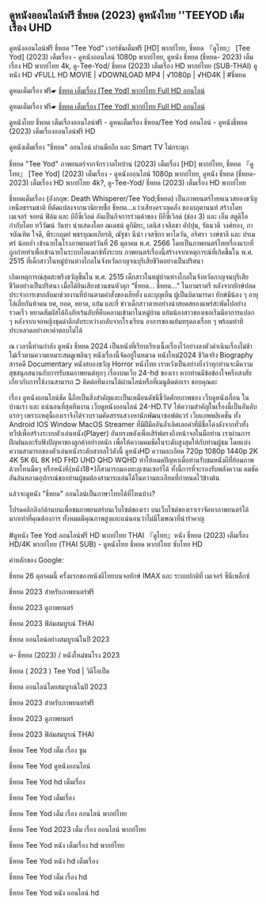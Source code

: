 ## ดูหนังออนไลน์ฟรี ธี่หยด (2023) ดูหนังไทย ''TEEYOD เต็มเรื่อง UHD

ดูหนังออนไลน์ฟรี ธี่หยด "Tee Yod" เวอร์ชันเต็มฟรี [HD] พากย์ไทย, ธี่หยด 『ดูไทย』 [Tee Yod] (2023) เต็มเรื่อง - ดูหนังออนไลน์ 1080p พากย์ไทย, ดูหนัง ธี่หยด (ธี่หยด- 2023) เต็มเรื่อง HD พากย์ไทย 4k, ดู-Tee-Yod/ ธี่หยด (2023) เต็มเรื่อง HD พากย์ไทย (SUB-THAI) ดูหนัง HD √FULL HD MOVIE | √DOWNLOAD MP4 | √1080p | √HD4K | #ธี่หยด

ดูหนเต็มเรื่อง ฟรี☛ [ธี่หยด เต็มเรื่อง [Tee Yod] พากย์ไทย Full HD ออนไลน์](https://t.co/p1fpBhGdhL)

ดูหนเต็มเรื่อง ฟรี☛ [ธี่หยด เต็มเรื่อง [Tee Yod] พากย์ไทย Full HD ออนไลน์](https://t.co/p1fpBhGdhL)

ดูหนังไทย ธี่หยด เต็มเรื่องออนไลน์ฟรี - ดูหนเต็มเรื่อง ธี่หยด/Tee Yod ออนไลน์ - ดูหนังธี่หยด (2023) เต็มเรื่องออนไลน์ฟรี HD

ดูหนังเต็มเรื่อง "ธี่หยด" ออนไลน์ ผ่านมือถือ และ Smart TV ไม่กระตุก

ธี่หยด "Tee Yod" ภาพยนตร์จากจักรวาลไทบ้าน (2023) เต็มเรื่อง [HD] พากย์ไทย, ธี่หยด 『ดูไทย』 [Tee Yod] (2023) เต็มเรื่อง - ดูหนังออนไลน์ 1080p พากย์ไทย, ดูหนัง ธี่หยด (ธี่หยด- 2023) เต็มเรื่อง HD พากย์ไทย 4k?, ดู-Tee-Yod/ ธี่หยด (2023) เต็มเรื่อง HD พากย์ไทย

ธี่หยดเต็มเรื่อง (อังกฤษ: Death Whisperer/Tee Yod;ธี่หยด) เป็นภาพยนตร์ไทยแนวสยองขวัญเหนือธรรมชาติ ที่ดัดแปลงจากนวนิยายชื่อ ธี่หยด...แว่วเสียงครวญคลั่ง ของกฤตานนท์ สร้างโดย เมเจอร์ จอยน์ ฟิล์ม และ บีอีซีเวิลด์ อันเป็นกิจการร่วมค้าของ บีอีซีเวิลด์ (ช่อง 3) และ เอ็ม สตูดิโอ กำกับโดย ทวีวัฒน์ วันทา นำแสดงโดย ณเดชน์ คูกิมิยะ, เดนิส เจลีลชา คัปปุน, รัตนวดี วงศ์ทอง, กาจบัณฑิต ใจดี, พีระกฤตย์ พชรบุณยเกียรติ, ณัฐชา นีน่า เจสซิกา พาโดวัน, อริศรา วงษ์ชาลี และ ปรเมศร์ น้อยอ่ำ เข้าฉายในโรงภาพยนตร์วันที่ 26 ตุลาคม พ.ศ. 2566 โดยเป็นภาพยนตร์ไทยเรื่องแรกที่ถูกถ่ายทำเพื่อเข้าฉายในระบบไอแมกซ์ทั้งระบบ ภาพยนตร์เรื่องนี้สร้างจากเหตุการณ์ที่เกิดขึ้นใน พ.ศ. 2515 ที่เด็กสาวในหมู่บ้านห่างไกลในจังหวัดกาญจนบุรีเสียชีวิตอย่างเป็นปริศนา

เกิดเหตุการณ์สุดสะพรึงขวัญขึ้นใน พ.ศ. 2515 เด็กสาวในหมู่บ้านห่างไกลในจังหวัดกาญจนบุรีเสียชีวิตอย่างเป็นปริศนา เมื่อได้ยินเสียงชวนขนหัวลุก “ธี่หยด… ธี่หยด…” ในยามราตรี หลังจากยักษ์ปลดประจำการเขากลับมาช่วยงานที่บ้านตามคำสั่งของเฮียฮั่ง และบุญเย็น ผู้เป็นบิดามารดา ยักษ์มีน้อง ๆ อายุไล่เลี่ยกันห้าคน ยศ, ยอด, หยาด, แย้ม และยี่ ข่าวเด็กสาวตายอย่างน่าสยดสยองแพร่สะพัดไปอย่างรวดเร็ว หยาดสัมผัสได้ถึงภัยเร้นลับที่คืบคลานเข้ามาในหมู่บ้าน แย้มน้องสาวของเธอเริ่มมีอาการแปลก ๆ หลังจากเจอหญิงชุดดำลึกลับระหว่างกลับจากโรงเรียน อาการของแย้มทรุดลงเรื่อย ๆ พร้อมท่าทีประหลาดอย่างหาคำตอบไม่ได้

ณ เวลานี้ท่านกำลัง ดูหนัง ธี่หยด 2024 เป็นหนังที่เรียบเรียงเนื้อเรื่องไว้อย่างลงตัวดำเนินเรื่องไม่ช้าไม่เร็วตามความเหมาะสมดูเพลินๆ หนังเรื่องนี้จัดอยู่ในหมวด หนังใหม่2024 ชีวิตจริง Biography สารคดี Documentary หนังสยองขวัญ Horror หนังไทย เราหวังเป็นอย่างยิ่งว่าทุกท่านจะมีความสุขสนุกสนานกับการรับชมภาพยนต์ทุกๆ เรื่องบนเว็บ 24-hd ของเรา หากท่านมีข้อข้องใจหรือสงสัยเกี่ยวกับการใช้งานสามารถ ➲ ติดต่อทีมงานได้ผ่านไลน์หรือที่เมนูติดต่อเรา ขอบคุณคะ

เรื่อง ดูหนังออนไลน์ชัด นี้ถือเป็นสิ่งสำคัญและเป็นเหมือนดัชนีชี้วัดศักยภาพของ เว็บดูหนังเถื่อน ในบ้านเรา และ แน่นอนที่สุดทีมงาน เว็บดูหนังออนไลน์ 24-HD.TV ให้ความสำคัญในเรื่องนี้เป็นอันดับแรกๆ เพราะเหตุนี้เองเราจึงได้รวบรวมคัดสรรแสวงหานักพัฒนาซอฟต์แวร์ เว็บแอพพลิเคชั่น ทั้ง Android IOS Window MacOS Streamer ที่มีฝีมืออันล้ำเลิศเลอค่าที่มีชื่อโด่งดังจากทั่วทั้งทวีปเพื่อสร้างระบบตัวเล่นหนัง(Player) อันทรงพลังเพื่อเสิร์ฟตรงถึงหน้าจอในมือท่าน เราผ่านการฝึกฝนและรับฟังปัญหาของลูกค้าอย่างหนัก เพื่อให้ความคมชัดในระดับสูงสุดให้กับท่านผู้ชม โดยแบ่งความสามารถของตัวเล่นหนังระดับสากลไว้ดังนี้ ดูหนังHD ความละเอียด 720p 1080p 1440p 2K 4K 5K 6L 8K HD FHD UHD QHD WQHD ทำให้หมดปัญหาเมื่อท่านรับชมหนังผีที่ย้อมภาพด้วยโทนมืดๆ หรือหนังหี(หนัง18+)ก็สามารถมองทะลุเซนเซอร์ได้ ทั้งนี้การที่จะรองรับพลังความ คมชัด อันล้นหลามอุปกรณ์ของท่านผู้ชมต้องสามารถเล่นได้ในความละเอียดที่กำหนดไว้ข้างต้น

แล้วจะดูหนัง "ธี่หยด" ออนไลน์เป็นภาษาไทยได้ที่ไหนบ้าง?

โปรดคลิกลิงก์ด้านบนเพื่อชมภาพยนตร์บนเว็บไซต์ของเรา บนเว็บไซต์ของเราเราจัดหาภาพยนตร์ได้มากเท่าที่คุณต้องการ ทั้งหมดมีคุณภาพสูงและแน่นอนว่าไม่มีโฆษณาที่น่ารำคาญ

#ดูหนัง Tee Yod ออนไลน์ฟรี HD พากย์ไทย THAI 『ดูไทย』หนัง ธี่หยด (2023) เต็มเรื่อง HD/4K พากย์ไทย (THAI SUB) - ดูหนังไทย ธี่หยด พากย์ไทย ซับไทย HD

คำหลักของ Google:

ธี่หยด 26 ตุลาคมนี้ ครั้งแรกของหนังผีไทยบนจอยักษ์ IMAX และ ระบบปกติที่ เมเจอร์ ซีนีเพล็กซ์

ธี่หยด 2023 สำหรับภาพยนตร์ฟรี

ธี่หยด 2023 ดูภาพยนตร์

ธี่หยด 2023 ฟิล์มสมบูรณ์ THAI

ธี่หยด ออนไลน์อย่างสมบูรณ์ในปี 2023

ด- ธี่หยด (2023) / หนังใหม่ชนโรง 2023

ธี่หยด ( 2023 ) Tee Yod | วิดีโอเป็ด

ธี่หยด ออนไลน์โดยสมบูรณ์ในปี 2023

ธี่หยด 2023 สำหรับภาพยนตร์ฟรี

ธี่หยด 2023 ดูภาพยนตร์

ธี่หยด 2023 ฟิล์มสมบูรณ์ THAI

ธี่หยด Tee Yod เต็ม เรื่อง ซูม

ธี่หยด Tee Yod ดูหนังออนไลน์

ธี่หยด Tee Yod hd เต็มเรื่อง

ธี่หยด Tee Yod เต็มเรื่อง

ธี่หยด Tee Yod เต็ม เรื่อง ออนไลน์ พากย์ไทย

ธี่หยด Tee Yod 2023 เต็ม เรื่อง ออนไลน์ พากย์ไทย

ธี่หยด Tee Yod หนัง เต็มเรื่อง hd พากย์ไทย

ธี่หยด Tee Yod หนัง hd เต็มเรื่อง

ธี่หยด Tee Yod เต็ม เรื่อง hd

ธี่หยด Tee Yod หนัง ออนไลน์ hd
